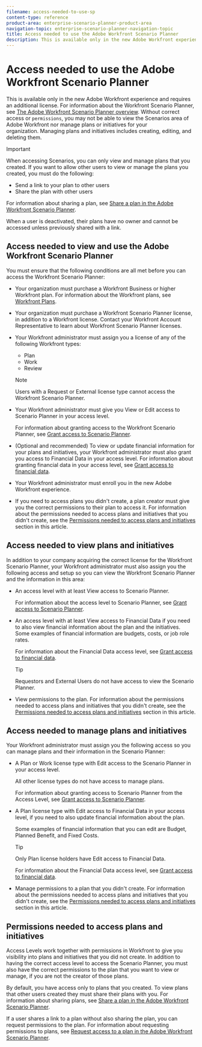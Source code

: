 ```yaml
---
filename: access-needed-to-use-sp
content-type: reference
product-area: enterprise-scenario-planner-product-area
navigation-topic: enterprise-scenario-planner-navigation-topic
title: Access needed to use the Adobe Workfront Scenario Planner
description: This is available only in the new Adobe Workfront experience and requires an additional license. For information about the Workfront Scenario Planner, see The Adobe Workfront Scenario Planner overview.
---
```


# Access needed to use the Adobe Workfront Scenario Planner

This is available only in the new Adobe Workfront experience and requires an additional license. For information about the Workfront Scenario Planner, see [The Adobe Workfront Scenario Planner overview](../scenario-planner/scenario-planner-overview.md). 
Without correct access or `permissions`, you may not be able to view the Scenarios area of Adobe Workfront nor manage plans or initiatives for your organization.&nbsp;Managing plans and initiatives includes creating, editing, and deleting them.

>[!IMPORTANT]
>
>When accessing Scenarios, you can only view and manage plans that you created. If you want to allow other users to view or manage the plans you created, you must do the following: 
>
>* Send a link to your plan to other users
>* Share the plan with other users 
>
>  For information about sharing a plan, see [Share a plan in the Adobe Workfront Scenario Planner](../scenario-planner/share-a-plan.md). 
>
>When a user is deactivated, their plans have no owner and cannot be accessed unless previously shared with a link.

## Access needed to view and use the&nbsp;Adobe Workfront Scenario Planner

You must ensure that the following conditions are all met before you can access the Workfront Scenario Planner:

* Your organization must purchase a Workfront Business or higher Workfront plan. For information about the Workfront plans, see [Workfront Plans](http://workfront.com/plans).
* Your organization must purchase a Workfront Scenario Planner license, in addition to a Workfront license.&nbsp;Contact your Workfront Account Representative to learn about Workfront Scenario Planner licenses. 
* Your Workfront administrator must assign you a license of any of the following Workfront types:

  * Plan
  * Work
  * Review

  >[!NOTE]
  >
  >Users with a&nbsp;Request&nbsp;or External license type cannot access the Workfront Scenario Planner.

* Your Workfront administrator must give you View or Edit access to Scenario Planner in your access level.

  For information about granting access to the Workfront Scenario Planner, see [Grant access to Scenario Planner](../administration-and-setup/add-users/configure-and-grant-access/grant-access-sp.md).

* (Optional and recommended) To view or update financial information for your plans and initiatives, your Workfront administrator must also grant you access to Financial Data in your access level.&nbsp;For information about granting financial data in your access level, see [Grant access to financial data](../administration-and-setup/add-users/configure-and-grant-access/grant-access-financial.md).
* Your Workfront administrator must enroll you in the new Adobe Workfront experience.&nbsp;

  <!--
  Your Workfront administrator must assign you a layout template that includes the Scenarios area in the Main Menu. For information about customizing the Main Menu in a layout template, see Customize the Main Menu using a layout template. For information about assigning users to a Layout Template, see Assign users to a layout template.
  -->

* If you need to access plans you didn't create, a plan creator must give you the correct permissions to their plan to access it.&nbsp;For information about the permissions needed to access plans and initiatives that you didn't create, see the [Permissions needed to access plans and initiatives](#permissi) section in this article.

## Access needed to view plans and initiatives

In addition to your company acquiring the correct license for the Workfront Scenario Planner, your Workfront administrator must also assign you the following access and setup so you can view the Workfront Scenario Planner and the information in this area:

* An access level with at least View access to Scenario Planner.

  For information about the access level to Scenario Planner, see [Grant access to Scenario Planner](../administration-and-setup/add-users/configure-and-grant-access/grant-access-sp.md).

* An access level with at least View access to Financial Data if you need to also view financial information about the plan and the initiatives. Some examples of financial information are budgets, costs, or job role rates.

  For information about the Financial Data access level, see [Grant access to financial data](../administration-and-setup/add-users/configure-and-grant-access/grant-access-financial.md).

  >[!TIP]
  >
  >Requestors and External Users do not have access to view the Scenario Planner.

* View permissions to the plan. For information about the permissions needed to access plans and initiatives that you didn't create, see the [Permissions needed to access plans and initiatives](#permissi) section in this article.

## Access needed to manage plans and initiatives

Your Workfront administrator must assign you the following access so you can manage plans and their information in the Scenario Planner:

* A Plan or Work license type with Edit access to the Scenario Planner in your access level.

  All other license types do not have access to manage plans.

  For information about granting access to Scenario Planner from the Access Level, see [Grant access to Scenario Planner](../administration-and-setup/add-users/configure-and-grant-access/grant-access-sp.md).

* A Plan license type with Edit access to Financial Data in your access level, if you need to also update financial information about the plan.

  Some examples of financial information that you can edit are Budget, Planned Benefit, and Fixed Costs.

  >[!TIP]
  >
  >Only Plan license holders have&nbsp;Edit access to Financial&nbsp;Data.

  For information about the Financial Data access level, see [Grant access to financial data](../administration-and-setup/add-users/configure-and-grant-access/grant-access-financial.md).

* Manage permissions to a plan that you didn't create. For information about the permissions needed to access plans and initiatives that you didn't create, see the [Permissions needed to access plans and initiatives](#permissi) section in this article.

## Permissions needed to access plans and initiatives

Access Levels work together with permissions in&nbsp;Workfront to give you visibility into plans and initiatives that you did not create. In addition to having the correct access level to access the Scenario Planner, you must also have the correct permissions to the plan that you want to view or manage, if you are not the creator of those plans.

By default, you have access only to plans that you created. To view plans that other users created they must share their plans with you. For information about sharing plans, see [Share a plan in the Adobe Workfront Scenario Planner](../scenario-planner/share-a-plan.md).

If a user shares a link to a plan without also sharing the plan, you can request permissions to the plan. For information about requesting permissions to plans, see [Request access to a plan in the Adobe Workfront Scenario Planner](../scenario-planner/request-access-to-plan.md). 
&nbsp;

